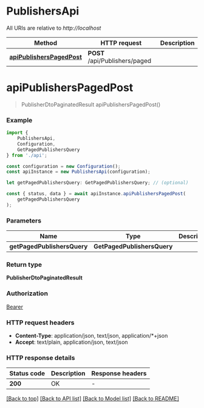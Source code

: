 # PublishersApi

All URIs are relative to *http://localhost*

|Method | HTTP request | Description|
|------------- | ------------- | -------------|
|[**apiPublishersPagedPost**](#apipublisherspagedpost) | **POST** /api/Publishers/paged | |

# **apiPublishersPagedPost**
> PublisherDtoPaginatedResult apiPublishersPagedPost()


### Example

```typescript
import {
    PublishersApi,
    Configuration,
    GetPagedPublishersQuery
} from './api';

const configuration = new Configuration();
const apiInstance = new PublishersApi(configuration);

let getPagedPublishersQuery: GetPagedPublishersQuery; // (optional)

const { status, data } = await apiInstance.apiPublishersPagedPost(
    getPagedPublishersQuery
);
```

### Parameters

|Name | Type | Description  | Notes|
|------------- | ------------- | ------------- | -------------|
| **getPagedPublishersQuery** | **GetPagedPublishersQuery**|  | |


### Return type

**PublisherDtoPaginatedResult**

### Authorization

[Bearer](../README.md#Bearer)

### HTTP request headers

 - **Content-Type**: application/json, text/json, application/*+json
 - **Accept**: text/plain, application/json, text/json


### HTTP response details
| Status code | Description | Response headers |
|-------------|-------------|------------------|
|**200** | OK |  -  |

[[Back to top]](#) [[Back to API list]](../README.md#documentation-for-api-endpoints) [[Back to Model list]](../README.md#documentation-for-models) [[Back to README]](../README.md)

